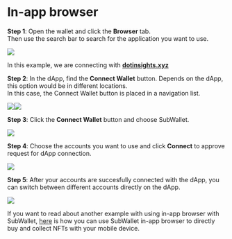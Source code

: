 # In-app browser

**Step 1**: Open the wallet and click the **Browser** tab.\
Then use the search bar to search for the application you want to use.

![](<../.gitbook/assets/image (39) (1).png>)

In this example, we are connecting with [**dotinsights.xyz**](https://dotinsights.subwallet.app/)

**Step 2**: In the dApp, find the **Connect Wallet** button. Depends on the dApp, this option would be in different locations.\
In this case, the Connect Wallet button is placed in a navigation list.&#x20;

![](<../.gitbook/assets/image (3) (1) (3) (1).png>)![](<../.gitbook/assets/image (57).png>)

**Step 3**: Click the **Connect Wallet** button and choose SubWallet.

![](<../.gitbook/assets/image (14) (1) (1) (1).png>)

**Step 4**: Choose the accounts you want to use and click **Connect** to approve request for dApp connection.

![](<../.gitbook/assets/image (6) (1) (1) (1).png>)

**Step 5**: After your accounts are succesfully connected with the dApp, you can switch between different accounts directly on the dApp.&#x20;

![](<../.gitbook/assets/image (45) (1).png>)

If you want to read about another example with using in-app browser with SubWallet, [here](broken-reference) is how you can use SubWallet in-app browser to directly buy and collect NFTs with your mobile device.&#x20;
